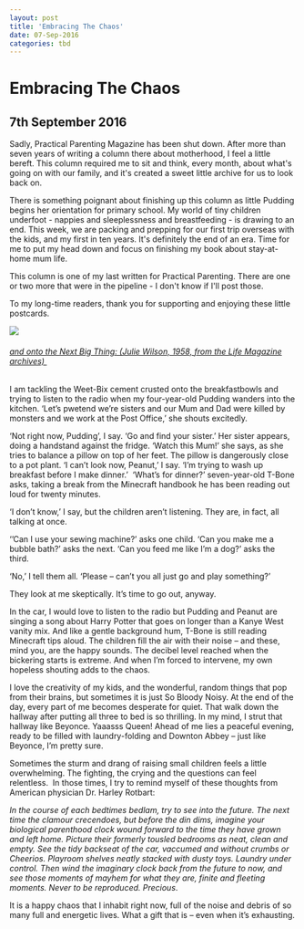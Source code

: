 ```yaml
---
layout: post
title: 'Embracing The Chaos'
date: 07-Sep-2016
categories: tbd
---
```


# Embracing The Chaos

## 7th September 2016

Sadly,   Practical Parenting Magazine has been shut down. After more than seven years of writing a column there about motherhood,   I feel a little bereft. This column required me to sit and think,   every month, about what's going on with our family, and it's created a sweet little archive for us to look back on.

There is something poignant about finishing up this column as little Pudding begins her orientation for primary school. My world of tiny children underfoot - nappies and sleeplessness and breastfeeding - is drawing to an end. This week, we are packing and prepping for our first trip overseas with the kids, and my first in ten years. It's definitely the end of an era. Time for me to put my head down and focus on finishing my book about stay-at-home mum life.

This column is one of my last written for Practical Parenting. There are one or two more that were in the pipeline - I don't know if I'll post those.

To my long-time readers, thank you for supporting and enjoying these little postcards.

<img src="http://www.gstatic.com/hostedimg/e74e2ef24c179bcf_landing" />

<h6><a href="http://images.google.com/hosted/life/e74e2ef24c179bcf.html">and onto the Next Big Thing: (Julie Wilson, 1958, from the Life Magazine archives) </a></h6>

 

I am tackling the Weet-Bix cement crusted onto the breakfastbowls and trying to listen to the radio when my four-year-old Pudding wanders into the kitchen. ‘Let’s pwetend we’re sisters and our Mum and Dad were killed by monsters and we work at the Post Office,’ she shouts excitedly.

‘Not right now, Pudding’, I say. ‘Go and find your sister.’ Her sister appears, doing a handstand against the fridge. ‘Watch this Mum!’ she says, as she tries to balance a pillow on top of her feet. The pillow is dangerously close to a pot plant. ‘I can’t look now, Peanut,’ I say. ‘I’m trying to wash up breakfast before I make dinner.’  ‘What’s for dinner?’ seven-year-old T-Bone asks, taking a break from the Minecraft handbook he has been reading out loud for twenty minutes.

‘I don’t know,’ I say, but the children aren’t listening. They are, in fact, all talking at once.

‘’Can I use your sewing machine?’ asks one child. ‘Can you make me a bubble bath?’ asks the next. ‘Can you feed me like I’m a dog?’ asks the third.

‘No,’ I tell them all. ‘Please – can’t you all just go and play something?’

They look at me skeptically. It’s time to go out, anyway.

In the car, I would love to listen to the radio but Pudding and Peanut are singing a song about Harry Potter that goes on longer than a Kanye West vanity mix. And like a gentle background hum, T-Bone is still reading Minecraft tips aloud. The children fill the air with their noise – and these, mind you, are the happy sounds. The decibel level reached when the bickering starts is extreme. And when I’m forced to intervene, my own hopeless shouting adds to the chaos.

I love the creativity of my kids, and the wonderful, random things that pop from their brains, but sometimes it is just So Bloody Noisy. At the end of the day, every part of me becomes desperate for quiet. That walk down the hallway after putting all three to bed is so thrilling. In my mind, I strut that hallway like Beyonce. Yaaasss Queen! Ahead of me lies a peaceful evening, ready to be filled with laundry-folding and Downton Abbey – just like Beyonce, I’m pretty sure.

Sometimes the sturm and drang of raising small children feels a little overwhelming. The fighting, the crying and the questions can feel relentless.  In those times, I try to remind myself of these thoughts from American physician Dr. Harley Rotbart:

*In the course of each bedtimes bedlam, try to see into the future. The next time the clamour crecendoes, but before the din dims, imagine your biological parenthood clock wound forward to the time they have grown and left home. Picture their formerly tousled bedrooms as neat, clean and empty. See the tidy backseat of the car, vaccumed and without crumbs or Cheerios. Playroom shelves neatly stacked with dusty toys. Laundry under control. Then wind the imaginary clock back from the future to now, and see those moments of mayhem for what they are, finite and fleeting moments. Never to be reproduced. Precious*.

It is a happy chaos that I inhabit right now, full of the noise and debris of so many full and energetic lives. What a gift that is – even when it’s exhausting.
